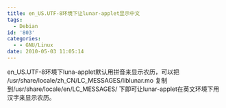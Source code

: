 ```yaml
---
title: en_US.UTF-8环境下让lunar-applet显示中文
tags:
  - Debian
id: '803'
categories:
  - - GNU/Linux
date: 2010-05-03 11:05:14
---
```


en_US.UTF-8环境下luna-applet默认用拼音来显示农历，可以把 /usr/share/locale/zh_CN/LC_MESSAGES/liblunar.mo 复制到/usr/share/locale/en/LC_MESSAGES/ 下即可让lunar-applet在英文环境下用汉字来显示农历。